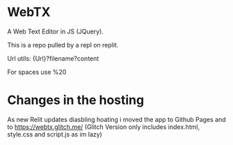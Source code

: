 # WebTX
A Web Text Editor in JS (JQuery). 

This is a repo pulled by a repl on replit.

Url utils:
{Url}?filename?content

For spaces use %20

# Changes in the hosting
As new Relit updates diasbling hoating i moved the app to Github Pages and to https://webtx.glitch.me/ (Glitch Version only includes index.html, style.css and script.js as im lazy)
